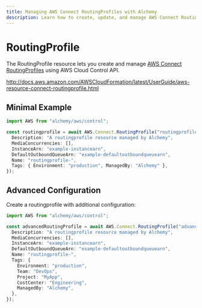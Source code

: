 ```yaml
---
title: Managing AWS Connect RoutingProfiles with Alchemy
description: Learn how to create, update, and manage AWS Connect RoutingProfiles using Alchemy Cloud Control.
---
```


# RoutingProfile

The RoutingProfile resource lets you create and manage [AWS Connect RoutingProfiles](https://docs.aws.amazon.com/connect/latest/userguide/) using AWS Cloud Control API.

http://docs.aws.amazon.com/AWSCloudFormation/latest/UserGuide/aws-resource-connect-routingprofile.html

## Minimal Example

```ts
import AWS from "alchemy/aws/control";

const routingprofile = await AWS.Connect.RoutingProfile("routingprofile-example", {
  Description: "A routingprofile resource managed by Alchemy",
  MediaConcurrencies: [],
  InstanceArn: "example-instancearn",
  DefaultOutboundQueueArn: "example-defaultoutboundqueuearn",
  Name: "routingprofile-",
  Tags: { Environment: "production", ManagedBy: "Alchemy" },
});
```

## Advanced Configuration

Create a routingprofile with additional configuration:

```ts
import AWS from "alchemy/aws/control";

const advancedRoutingProfile = await AWS.Connect.RoutingProfile("advanced-routingprofile", {
  Description: "A routingprofile resource managed by Alchemy",
  MediaConcurrencies: [],
  InstanceArn: "example-instancearn",
  DefaultOutboundQueueArn: "example-defaultoutboundqueuearn",
  Name: "routingprofile-",
  Tags: {
    Environment: "production",
    Team: "DevOps",
    Project: "MyApp",
    CostCenter: "Engineering",
    ManagedBy: "Alchemy",
  },
});
```

